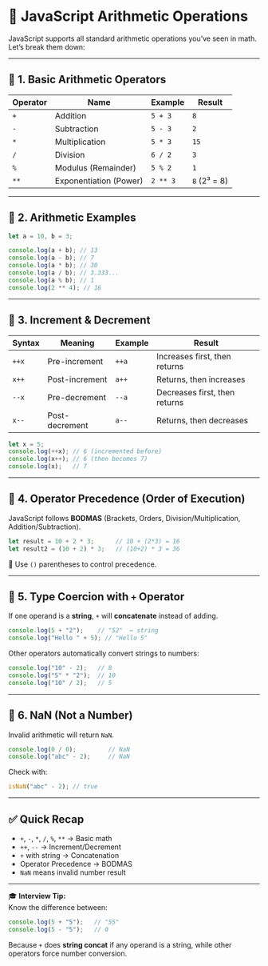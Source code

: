 # 🧮 JavaScript Arithmetic Operations

JavaScript supports all standard arithmetic operations you’ve seen in math. Let’s break them down:

---

## 🔢 1. Basic Arithmetic Operators

| Operator | Name             | Example           | Result        |
|----------|------------------|-------------------|---------------|
| `+`      | Addition          | `5 + 3`           | `8`           |
| `-`      | Subtraction       | `5 - 3`           | `2`           |
| `*`      | Multiplication    | `5 * 3`           | `15`          |
| `/`      | Division          | `6 / 2`           | `3`           |
| `%`      | Modulus (Remainder) | `5 % 2`         | `1`           |
| `**`     | Exponentiation (Power) | `2 ** 3`     | `8` (2³ = 8)  |

---

## 🧠 2. Arithmetic Examples

```js
let a = 10, b = 3;

console.log(a + b); // 13
console.log(a - b); // 7
console.log(a * b); // 30
console.log(a / b); // 3.333...
console.log(a % b); // 1
console.log(2 ** 4); // 16
```

---

## 🔁 3. Increment & Decrement

| Syntax   | Meaning            | Example       | Result       |
|----------|--------------------|---------------|--------------|
| `++x`    | Pre-increment      | `++a`         | Increases first, then returns |
| `x++`    | Post-increment     | `a++`         | Returns, then increases       |
| `--x`    | Pre-decrement      | `--a`         | Decreases first, then returns |
| `x--`    | Post-decrement     | `a--`         | Returns, then decreases       |

```js
let x = 5;
console.log(++x); // 6 (incremented before)
console.log(x++); // 6 (then becomes 7)
console.log(x);   // 7
```

---

## 🧠 4. Operator Precedence (Order of Execution)

JavaScript follows **BODMAS** (Brackets, Orders, Division/Multiplication, Addition/Subtraction).

```js
let result = 10 + 2 * 3;      // 10 + (2*3) = 16
let result2 = (10 + 2) * 3;   // (10+2) * 3 = 36
```

📌 Use `()` parentheses to control precedence.

---

## 🎯 5. Type Coercion with `+` Operator

If one operand is a **string**, `+` will **concatenate** instead of adding.

```js
console.log(5 + "2");    // "52"  ← string
console.log("Hello " + 5); // "Hello 5"
```

Other operators automatically convert strings to numbers:

```js
console.log("10" - 2);   // 8
console.log("5" * "2");  // 10
console.log("10" / 2);   // 5
```

---

## 🚫 6. NaN (Not a Number)

Invalid arithmetic will return `NaN`.

```js
console.log(0 / 0);         // NaN
console.log("abc" - 2);     // NaN
```

Check with:
```js
isNaN("abc" - 2); // true
```

---

## ✅ Quick Recap

- `+`, `-`, `*`, `/`, `%`, `**` → Basic math
- `++`, `--` → Increment/Decrement
- `+` with string → Concatenation
- Operator Precedence → BODMAS
- `NaN` means invalid number result

---

🎓 **Interview Tip:**  
Know the difference between:
```js
console.log(5 + "5");   // "55"
console.log(5 - "5");   // 0
```

Because `+` does **string concat** if any operand is a string, while other operators force number conversion.


